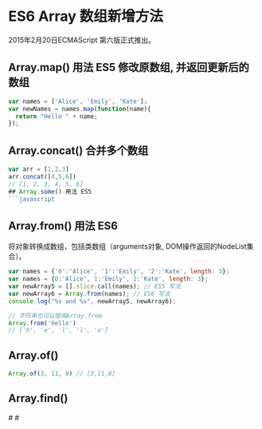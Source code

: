 # ES6 Array 数组新增方法
2015年2月20日ECMAScript 第六版正式推出。

## Array.map() 用法 ES5 修改原数组, 并返回更新后的数组
```javascript
var names = ['Alice', 'Emily', 'Kate'];
var newNames = names.map(function(name){
  return "Hello " + name;
});
```
## Array.concat() 合并多个数组
```javascript
var arr = [1,2,3]
arr.concat([4,5,6])
// [1, 2, 3, 4, 5, 6]
## Array.some() 用法 ES5
```javascript

```
## Array.from() 用法 ES6
将对象转换成数组，包括类数组（arguments对象, DOM操作返回的NodeList集合）。
```javascript
var names = {'0':'Alice', '1':'Emily', '2':'Kate', length: 3};
var names = {0:'Alice', 1:'Emily', 2:'Kate', length: 3};
var newArray5 = [].slice.call(names); // ES5 写法
var newArray6 = Array.from(names); // ES6 写法
console.log("%s and %s", newArray5, newArray6);

// 字符串也可以使用Array.from
Array.from('hello')
// ['h', 'e', 'l', 'l', 'o']
```
## Array.of()
```javascript
Array.of(3, 11, 8) // [3,11,8]
```
## Array.find()
# #
